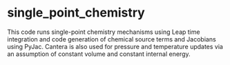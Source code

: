 # single_point_chemistry

This code runs single-point chemistry mechanisms using Leap time integration and code generation of
chemical source terms and Jacobians using PyJac. Cantera is also used for pressure and temperature
updates via an assumption of constant volume and constant internal energy.
